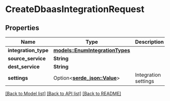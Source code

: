 # CreateDbaasIntegrationRequest

## Properties

Name | Type | Description | Notes
------------ | ------------- | ------------- | -------------
**integration_type** | [**models::EnumIntegrationTypes**](enum-integration-types.md) |  | 
**source_service** | **String** |  | 
**dest_service** | **String** |  | 
**settings** | Option<[**serde_json::Value**](.md)> | Integration settings | [optional]

[[Back to Model list]](../README.md#documentation-for-models) [[Back to API list]](../README.md#documentation-for-api-endpoints) [[Back to README]](../README.md)


